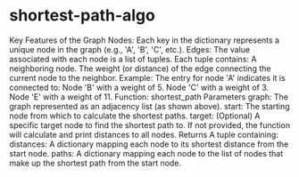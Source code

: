 # shortest-path-algo
Key Features of the Graph
  Nodes: Each key in the dictionary represents a unique node in the graph (e.g., 'A', 'B', 'C', etc.).
  Edges: The value associated with each node is a list of tuples. Each tuple contains:
  A neighboring node.
  The weight (or distance) of the edge connecting the current node to the neighbor.
Example:
  The entry for node 'A' indicates it is connected to:
  Node 'B' with a weight of 5.
  Node 'C' with a weight of 3.
  Node 'E' with a weight of 11.
Function: shortest_path
  Parameters
    graph: The graph represented as an adjacency list (as shown above).
    start: The starting node from which to calculate the shortest paths.
    target: (Optional) A specific target node to find the shortest path to. If not provided, the function will calculate and print distances to all nodes.
Returns
  A tuple containing:
  distances: A dictionary mapping each node to its shortest distance from the start node.
  paths: A dictionary mapping each node to the list of nodes that make up the shortest path from the start node.
